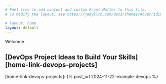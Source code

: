 ```yaml
---
# Feel free to add content and custom Front Matter to this file.
# To modify the layout, see https://jekyllrb.com/docs/themes/#overriding-theme-defaults

# layout: home
layout: default
---
```

Welcome

## [DevOps Project Ideas to Build Your Skills][home-link-devops-projects]


[home-link-devops-projects]: {% post_url 2024-11-22-example-devops %}